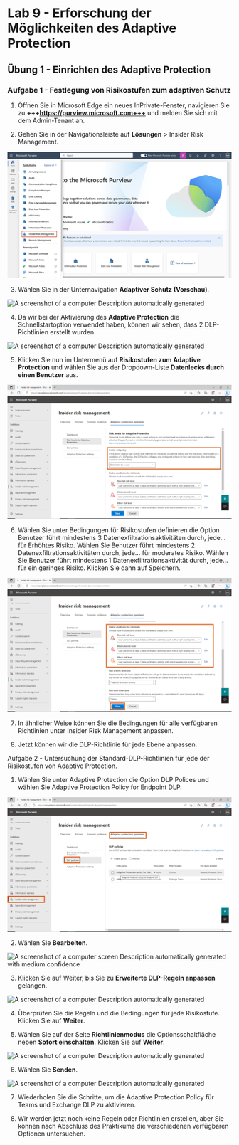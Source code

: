 # Lab 9 - Erforschung der Möglichkeiten des Adaptive Protection

## Übung 1 - Einrichten des Adaptive Protection

### Aufgabe 1 - Festlegung von Risikostufen zum adaptiven Schutz

1.  Öffnen Sie in Microsoft Edge ein neues InPrivate-Fenster, navigieren
    Sie zu **+++https://purview.microsoft.com+++** und melden Sie sich
    mit dem Admin-Tenant an.

2.  Gehen Sie in der Navigationsleiste auf **Lösungen** \> Insider Risk
    Management.

![](./media/image1.png)

3.  Wählen Sie in der Unternavigation **Adaptiver Schutz (Vorschau)**.

![A screenshot of a computer Description automatically
generated](./media/image2.png)

4.  Da wir bei der Aktivierung des **Adaptive Protection** die
    Schnellstartoption verwendet haben, können wir sehen, dass 2
    DLP-Richtlinien erstellt wurden.

![A screenshot of a computer Description automatically
generated](./media/image3.png)

5.  Klicken Sie nun im Untermenü auf **Risikostufen zum Adaptive
    Protection** und wählen Sie aus der Dropdown-Liste **Datenlecks
    durch einen Benutzer** aus.

![BrokenImage](./media/image4.png)

6.  Wählen Sie unter Bedingungen für Risikostufen definieren die Option
    Benutzer führt mindestens 3 Datenexfiltrationsaktivitäten durch,
    jede... für Erhöhtes Risiko. Wählen Sie Benutzer führt mindestens 2
    Datenexfiltrationsaktivitäten durch, jede... für moderates Risiko.
    Wählen Sie Benutzer führt mindestens 1 Datenexfiltrationsaktivität
    durch, jede... für ein geringes Risiko. Klicken Sie dann auf
    Speichern.

![BrokenImage](./media/image5.png)

7.  In ähnlicher Weise können Sie die Bedingungen für alle verfügbaren
    Richtlinien unter Insider Risk Management anpassen.

8.  Jetzt können wir die DLP-Richtlinie für jede Ebene anpassen.

Aufgabe 2 - Untersuchung der Standard-DLP-Richtlinien für jede der
Risikostufen von Adaptive Protection.

1.  Wählen Sie unter Adaptive Protection die Option DLP Polices und
    wählen Sie Adaptive Protection Policy for Endpoint DLP.

![BrokenImage](./media/image6.png)

2.  Wählen Sie **Bearbeiten**.

![A screenshot of a computer screen Description automatically generated
with medium confidence](./media/image7.png)

3.  Klicken Sie auf Weiter, bis Sie zu **Erweiterte DLP-Regeln
    anpassen** gelangen.

![A screenshot of a computer Description automatically
generated](./media/image8.png)

4.  Überprüfen Sie die Regeln und die Bedingungen für jede Risikostufe.
    Klicken Sie auf **Weiter**.

5.  Wählen Sie auf der Seite **Richtlinienmodus** die
    Optionsschaltfläche neben **Sofort einschalten**. Klicken Sie auf
    **Weiter**.

![A screenshot of a computer Description automatically
generated](./media/image9.png)

6.  Wählen Sie **Senden**.

![A screenshot of a computer Description automatically
generated](./media/image9.png)

7.  Wiederholen Sie die Schritte, um die Adaptive Protection Policy für
    Teams und Exchange DLP zu aktivieren.

8.  Wir werden jetzt noch keine Regeln oder Richtlinien erstellen, aber
    Sie können nach Abschluss des Praktikums die verschiedenen
    verfügbaren Optionen untersuchen.

